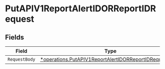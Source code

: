 # PutAPIV1ReportAlertIDORReportIDRequest


## Fields

| Field                                                                                                                                  | Type                                                                                                                                   | Required                                                                                                                               | Description                                                                                                                            |
| -------------------------------------------------------------------------------------------------------------------------------------- | -------------------------------------------------------------------------------------------------------------------------------------- | -------------------------------------------------------------------------------------------------------------------------------------- | -------------------------------------------------------------------------------------------------------------------------------------- |
| `RequestBody`                                                                                                                          | [*operations.PutAPIV1ReportAlertIDORReportIDRequestBody](../../../pkg/models/operations/putapiv1reportalertidorreportidrequestbody.md) | :heavy_minus_sign:                                                                                                                     | N/A                                                                                                                                    |